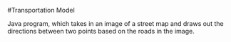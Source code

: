 #Transportation Model 

Java program, which takes in an image of a street map and draws out the directions between two points based on the roads in the image. 
